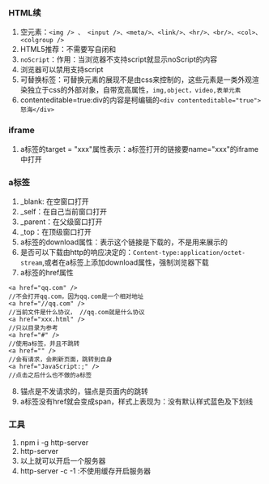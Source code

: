 ### HTML续

1. 空元素：`<img /> 、 <input />、<meta/>、<link/>、<hr/>、<br/>、<col>、<colgroup />`
2. HTML5推荐：不需要写自闭和
3. `noScript`：作用：当浏览器不支持script就显示noScript的内容
4. 浏览器可以禁用支持script
5. 可替换标签：可替换元素的展现不是由css来控制的，这些元素是一类外观渲染独立于css的外部对象，自带宽高属性，`img,object，video,表单元素`
6. contenteditable=true:div的内容是柯编辑的`<div contenteditable="true">怒海</div>`

### iframe

1. a标签的target = "xxx"属性表示：a标签打开的链接要name="xxx"的iframe中打开

### a标签

1. _blank: 在空窗口打开
2. _self：在自己当前窗口打开
3. _parent：在父级窗口打开
4. _top：在顶级窗口打开
5. a标签的download属性：表示这个链接是下载的，不是用来展示的
6. 是否可以下载由http的响应决定的：`Content-type:application/octet-stream`,或者在a标签上添加download属性，强制浏览器下载
7. a标签的href属性
```angular2html
<a href="qq.com" />
//不会打开qq.com，因为qq.com是一个相对地址
<a href="//qq.com" />
//当前文件是什么协议， //qq.com就是什么协议
<a href="xxx.html" />
//只以目录为参考
<a href="#" />
//使用a标签，并且不跳转
<a href="" />
//会有请求，会刷新页面，跳转到自身
<a href="JavaScript:;" />
//点击之后什么也不做的a标签
```
8. 锚点是不发请求的，锚点是页面内的跳转
9. a标签没有href就会变成span，样式上表现为：没有默认样式蓝色及下划线

### 工具

1. npm i -g http-server
2. http-server 
3. 以上就可以开启一个服务器
4. http-server -c -1 :不使用缓存开启服务器